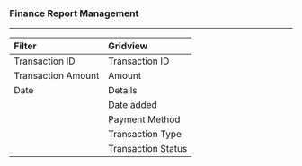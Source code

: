 ### **Finance Report Management**

---

| Filter | Gridview |
| :--- | :--- |
| Transaction ID | Transaction ID |
| Transaction Amount | Amount |
| Date | Details |
|  | Date added |
|  | Payment Method |
|  | Transaction Type |
|  | Transaction Status  |



